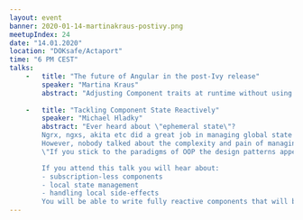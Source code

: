 ```yaml
---
layout: event
banner: 2020-01-14-martinakraus-postivy.png
meetupIndex: 24
date: "14.01.2020"
location: "DOKsafe/Actaport"
time: "6 PM CEST"
talks:
    -   title: "The future of Angular in the post-Ivy release"
        speaker: "Martina Kraus"
        abstract: "Adjusting Component traits at runtime without using base classes or decorators? Ivy makes it happen: Ivy introduces a new concept called component features - small mixins for components, applied internally by Angular to all components. Furthermore, with Ivy you will be able to lazy load components on runtime without even using Angular modules anymore. During this talk you will get into the development with Ivy and all the benefits using component features instead of decorators."
        
    -   title: "Tackling Component State Reactively"
        speaker: "Michael Hladky"
        abstract: "Ever heard about \"ephemeral state\"?
        Ngrx, ngxs, akita etc did a great job in managing global state in SPAs.
        However, nobody talked about the complexity and pain of managing the local component state.Based on a quote of \"Gang of Four\":
        \"If you stick to the paradigms of OOP the design patterns appear naturally\". I will solve isolates problems in a reactive way and the final design pattern for reactive component state results naturally.

        If you attend this talk you will hear about:
        - subscription-less components
        - local state management
        - handling local side-effects
        You will be able to write fully reactive components that will be well structured and organized without any effort."
---
```

